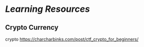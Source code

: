 #   _Learning Resources_
## Crypto Currency
crypto https://charcharbinks.com/post/ctf_crypto_for_beginners/